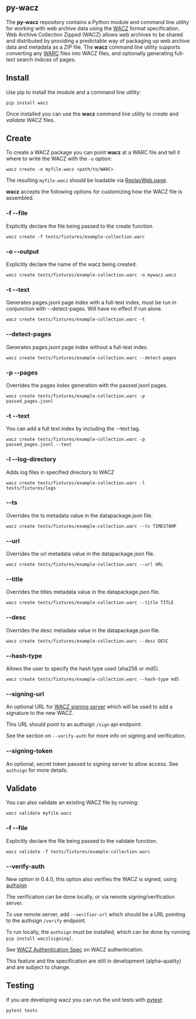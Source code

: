 ## py-wacz

The **py-wacz** repository contains a Python module and command line utility
for working with web archive data using the [WACZ] format specification. Web
Archive Collection Zipped (WACZ) allows web archives to be shared and
distributed by providing a predictable way of packaging up web archive data and
metadata as a ZIP file. The **wacz** command line utility supports converting
any [WARC] files into WACZ files, and optionally generating full-text search
indices of pages.

## Install

Use pip to install the module and a command line utility:

```
pip install wacz
```

Once installed you can use the **wacz** command line utility to *create* and *validate* WACZ files.

## Create

To create a WACZ package you can point **wacz** at a WARC file and tell it
where to write the WACZ with the `-o` option:

```
wacz create -o myfile.wacz <path/to/WARC>
```

The resulting `myfile.wacz` should be loadable via [ReplayWeb.page].

**wacz** accepts the following options for  customizing how the WACZ file is assembled.

### -f --file

Explicitly declare the file being passed to the create function.

```
wacz create -f tests/fixtures/example-collection.warc
```

### -o --output

Explicitly declare the name of the wacz being created.

```
wacz create tests/fixtures/example-collection.warc -o mywacz.wacz
```

### -t --text

Generates pages.jsonl page index with a full-text index, must be run in conjunction with --detect-pages. Will have no effect if run alone.

```
wacz create tests/fixtures/example-collection.warc -t
```

### --detect-pages

Generates pages.jsonl page index without a full-text index.

```
wacz create tests/fixtures/example-collection.warc --detect-pages
```

### -p --pages

Overrides the pages index generation with the passed jsonl pages.

```
wacz create tests/fixtures/example-collection.warc -p passed_pages.jsonl
```

### -t --text

You can add a full text index by including the --text tag.

```
wacz create tests/fixtures/example-collection.warc -p passed_pages.jsonl --text
```

### -l --log-directory

Adds log files in specified directory to WACZ

```
wacz create tests/fixtures/example-collection.warc -l tests/fixtures/logs
```

### --ts

Overrides the ts metadata value in the datapackage.json file.

```
wacz create tests/fixtures/example-collection.warc --ts TIMESTAMP
```

### --url

Overrides the url metadata value in the datapackage.json file.

```
wacz create tests/fixtures/example-collection.warc --url URL
```

### --title

Overrides the titles metadata value in the datapackage.json file.

```
wacz create tests/fixtures/example-collection.warc --title TITLE
```

### --desc

Overrides the desc metadata value in the datapackage.json file.

```
wacz create tests/fixtures/example-collection.warc --desc DESC
```
 
### --hash-type

Allows the user to specify the hash type used (sha256 or md5).

```
wacz create tests/fixtures/example-collection.warc --hash-type md5
```

### --signing-url

An optional URL for [WACZ signing server](https://github.com/webrecorder/authsign) which will be used to add a signature to the new WACZ.

This URL should point to an authsign `/sign` api endpoint.

See the section on `--verify-auth` for more info on signing and verification.

### --signing-token

An optional, secret token passed to signing server to allow access. See `authsign` for more details.


## Validate

You can also validate an existing WACZ file by running:

```
wacz validate myfile.wacz
```

### -f --file

Explicitly declare the file being passed to the validate function.

```
wacz validate -f tests/fixtures/example-collection.warc
```

### --verify-auth

New option in 0.4.0, this option also verifies the WACZ is signed, using [authsign](https://github.com/webrecorder/authsign)

The verification can be done locally, or via remote signing/verification server.

To use remote server, add `--verifier-url` which should be a URL pointing to the authsign `/verify` endpoint.

To run locally, the `authsign` must be installed, which can be done by running `pip install wacz[signing]`.

See [WACZ Authentication Spec](https://github.com/webrecorder/wacz-auth-spec) on WACZ authentication.

This feature and the specification are still in development (alpha-quality) and are subject to change.



## Testing

If you are developing wacz you can run the unit tests with [pytest]:

```
pytest tests
```

[WACZ]: https://github.com/webrecorder/wacz-format
[WARC]: https://en.wikipedia.org/wiki/Web_ARChive
[ReplayWeb.page]: https://replayweb.page
[pytest]: https://docs.pytest.org/

